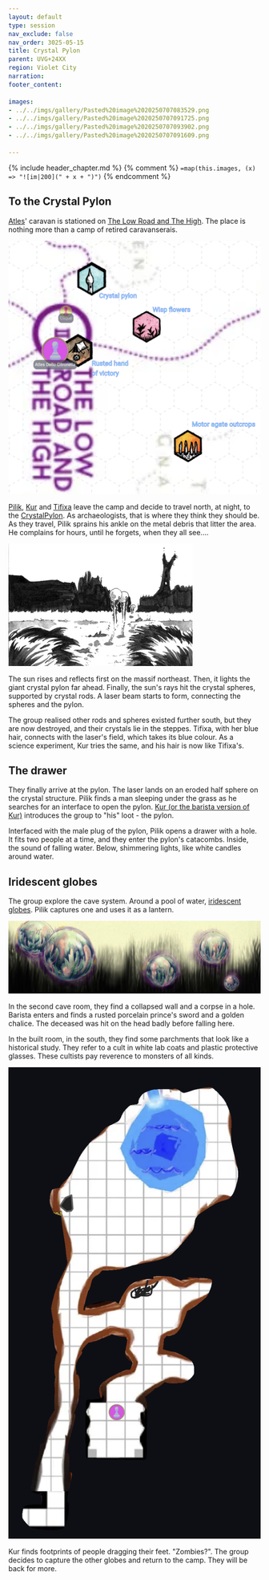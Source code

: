 ```yaml
---
layout: default
type: session
nav_exclude: false
nav_order: 3025-05-15
title: Crystal Pylon
parent: UVG+24XX
region: Violet City
narration: 
footer_content: 

images:
- ../../imgs/gallery/Pasted%20image%2020250707083529.png
- ../../imgs/gallery/Pasted%20image%2020250707091725.png
- ../../imgs/gallery/Pasted%20image%2020250707093902.png
- ../../imgs/gallery/Pasted%20image%2020250707091609.png

---
```


{% include header_chapter.md %}
{% comment %}
`=map(this.images, (x) => "![im|200](" + x + ")")`
{% endcomment %}

## To the Crystal Pylon

[Atles](../../directory/Atles/index.md)' caravan is stationed on [The Low Road and The High](../../directory/LowRoadHigh/index.md).
The place is nothing more than a camp of retired caravanserais.

![](../../imgs/gallery/Pasted%20image%2020250707091725.png)

[Pilik](../../directory/Atles/Pilik.md), [Kur](../../directory/Atles/Kur.md) and [Tifixa](../../directory/Atles/Tifixa.md) leave the camp and decide to travel north, at night, to the [CrystalPylon](../../directory/LowRoadHigh/CrystalPylon.md).
As archaeologists, that is where they think they should be.
As they travel, Pilik sprains his ankle on the metal debris that litter the area.
He complains for hours, until he forgets, when they all see....

![](../../imgs/gallery/Pasted%20image%2020250707083529.png)

The sun rises and reflects first on the massif northeast.
Then, it lights the giant crystal pylon far ahead.
Finally, the sun's rays hit the crystal spheres, supported by crystal rods.
A laser beam starts to form, connecting the spheres and the pylon.

The group realised other rods and spheres existed further south, but they are now destroyed, and their crystals lie in the steppes.
Tifixa, with her blue hair, connects with the laser's field, which takes its blue colour.
As a science experiment, Kur tries the same, and his hair is now like Tifixa's.

## The drawer

They finally arrive at the pylon.
The laser lands on an eroded half sphere on the crystal structure.
Pilik finds a man sleeping under the grass as he searches for an interface to open the pylon.
[Kur (or the barista version of Kur)](../../directory/Atles/Barista.md) introduces the group to "his" loot - the pylon.

Interfaced with the male plug of the pylon, Pilik opens a drawer with a hole.
It fits two people at a time, and they enter the pylon's catacombs.
Inside, the sound of falling water.
Below, shimmering lights, like white candles around water.

## Iridescent globes

The group explore the cave system.
Around a pool of water, [iridescent globes](../../directory/LowRoadHigh/IridescentGlobes.md).
Pilik captures one and uses it as a lantern.

![](../../imgs/gallery/Pasted%20image%2020250707093902.png)

In the second cave room, they find a collapsed wall and a corpse in a hole.
Barista enters and finds a rusted porcelain prince's sword and a golden chalice.
The deceased was hit on the head badly before falling here.

In the built room, in the south, they find some parchments that look like a historical study.
They refer to a cult in white lab coats and plastic protective glasses.
These cultists pay reverence to monsters of all kinds.

![](../../imgs/gallery/Pasted%20image%2020250707091609.png)

Kur finds footprints of people dragging their feet.
"Zombies?".
The group decides to capture the other globes and return to the camp.
They will be back for more.